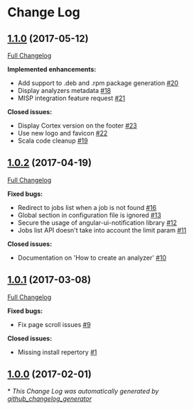 # Change Log

## [1.1.0](https://github.com/CERT-BDF/Cortex/tree/1.1.0) (2017-05-12)

[Full Changelog](https://github.com/CERT-BDF/Cortex/compare/1.0.2...1.1.0)

**Implemented enhancements:**

- Add support to .deb and .rpm package generation [\#20](https://github.com/CERT-BDF/Cortex/issues/20)
- Display analyzers metadata [\#18](https://github.com/CERT-BDF/Cortex/issues/18)
- MISP integration feature request [\#21](https://github.com/CERT-BDF/Cortex/issues/21)

**Closed issues:**

- Display Cortex version on the footer [\#23](https://github.com/CERT-BDF/Cortex/issues/23)
- Use new logo and favicon [\#22](https://github.com/CERT-BDF/Cortex/issues/22)
- Scala code cleanup [\#19](https://github.com/CERT-BDF/Cortex/issues/19)

## [1.0.2](https://github.com/CERT-BDF/Cortex/tree/1.0.2) (2017-04-19)
[Full Changelog](https://github.com/CERT-BDF/Cortex/compare/1.0.1...1.0.2)

**Fixed bugs:**

- Redirect to jobs list when a job is not found [\#16](https://github.com/CERT-BDF/Cortex/issues/16)
- Global section in configuration file is ignored [\#13](https://github.com/CERT-BDF/Cortex/issues/13)
- Secure the usage of angular-ui-notification library [\#12](https://github.com/CERT-BDF/Cortex/issues/12)
- Jobs list API doesn't take into account the limit param [\#11](https://github.com/CERT-BDF/Cortex/issues/11)

**Closed issues:**

- Documentation on 'How to create an analyzer' [\#10](https://github.com/CERT-BDF/Cortex/issues/10)

## [1.0.1](https://github.com/CERT-BDF/Cortex/tree/1.0.1) (2017-03-08)
[Full Changelog](https://github.com/CERT-BDF/Cortex/compare/1.0.0...1.0.1)

**Fixed bugs:**

- Fix page scroll issues [\#9](https://github.com/CERT-BDF/Cortex/issues/9)

**Closed issues:**

- Missing install repertory [\#1](https://github.com/CERT-BDF/Cortex/issues/1)

## [1.0.0](https://github.com/CERT-BDF/Cortex/tree/1.0.0) (2017-02-01)


\* *This Change Log was automatically generated by [github_changelog_generator](https://github.com/skywinder/Github-Changelog-Generator)*